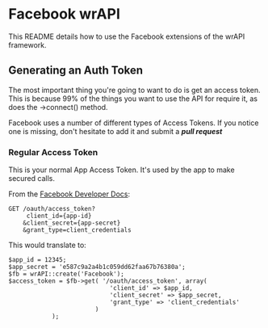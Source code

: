 # Facebook wrAPI

This README details how to use the Facebook extensions of the wrAPI framework.

## Generating an Auth Token

The most important thing you're going to want to do is get an access token. This is because 99% of the things you want to use the API for require it, as does the ->connect() method.

Facebook uses a number of different types of Access Tokens. If you notice one is missing, don't hesitate to add it and submit a ***pull request***

### Regular Access Token

This is your normal App Access Token. It's used by the app to make secured calls.

From the [Facebook Developer Docs](https://developers.facebook.com/docs/facebook-login/access-tokens):
```
GET /oauth/access_token?
     client_id={app-id}
    &client_secret={app-secret}
    &grant_type=client_credentials
```

This would translate to:
```
$app_id = 12345;
$app_secret = 'e587c9a2a4b1c059dd62faa67b76380a';
$fb = wrAPI::create('Facebook');
$access_token = $fb->get( '/oauth/access_token', array(
							'client_id' => $app_id,
							'client_secret' => $app_secret,
							'grant_type' => 'client_credentials'
						)
			);
```
